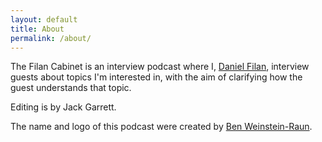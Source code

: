 ```yaml
---
layout: default
title: About
permalink: /about/
---
```


The Filan Cabinet is an interview podcast where I, [Daniel Filan](https://danielfilan.com/), interview guests about topics I'm interested in, with the aim of clarifying how the guest understands that topic.

Editing is by Jack Garrett.

The name and logo of this podcast were created by [Ben Weinstein-Raun](https://www.benwr.net/).
